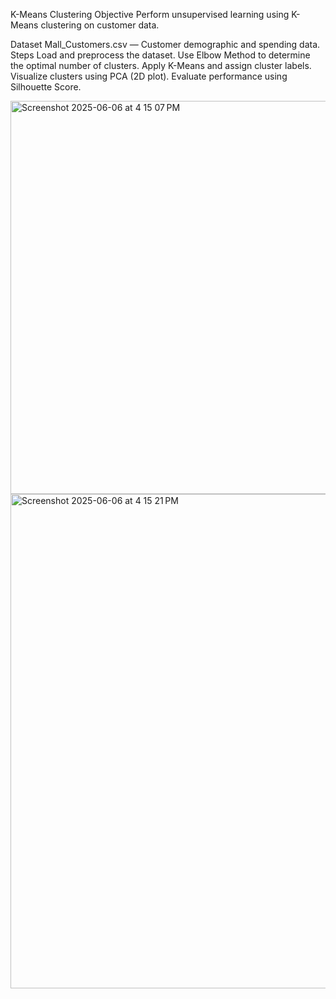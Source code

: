K-Means Clustering
Objective
Perform unsupervised learning using K-Means clustering on customer data.

Dataset
Mall_Customers.csv — Customer demographic and spending data.
Steps
Load and preprocess the dataset.
Use Elbow Method to determine the optimal number of clusters.
Apply K-Means and assign cluster labels.
Visualize clusters using PCA (2D plot).
Evaluate performance using Silhouette Score.

<img width="629" alt="Screenshot 2025-06-06 at 4 15 07 PM" src="https://github.com/user-attachments/assets/5f1c640b-0d8b-48e7-8ed8-bec47b3aa254" />
<img width="791" alt="Screenshot 2025-06-06 at 4 15 21 PM" src="https://github.com/user-attachments/assets/23cbbb48-c0a7-4eb4-8992-1d385a833437" />
